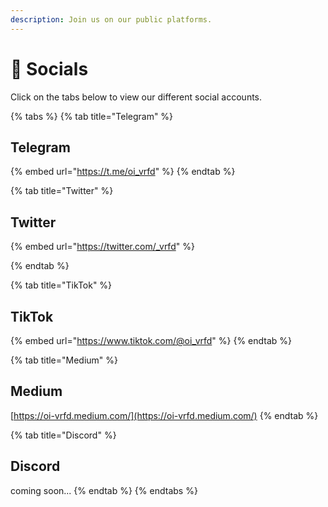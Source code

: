 ```yaml
---
description: Join us on our public platforms.
---
```


# 📣 Socials

Click on the tabs below to view our different social accounts.

{% tabs %}
{% tab title="Telegram" %}
## Telegram

{% embed url="https://t.me/oi_vrfd" %}
{% endtab %}

{% tab title="Twitter" %}
## Twitter

{% embed url="https://twitter.com/_vrfd" %}


{% endtab %}

{% tab title="TikTok" %}
## TikTok

{% embed url="https://www.tiktok.com/@oi_vrfd" %}
{% endtab %}

{% tab title="Medium" %}
## Medium

[https://oi-vrfd.medium.com/](https://oi-vrfd.medium.com/)
{% endtab %}

{% tab title="Discord" %}
## Discord

coming soon...
{% endtab %}
{% endtabs %}
